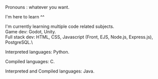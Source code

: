 Pronouns : whatever you want.

I'm here to learn ^^

I'm currently learning multiple code related subjects.\
Game dev: Godot, Unity.\
Full stack dev: HTML, CSS, Javascript (Front, EJS, Node.js, Express.js), PostgreSQL.\

Interpreted languages: Python.

Compiled languages: C.

Interpreted and Compiled languages: Java.
